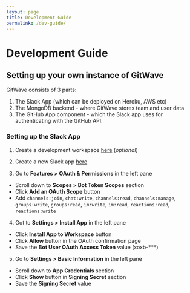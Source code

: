 ```yaml
---
layout: page
title: Development Guide
permalink: /dev-guide/
---
```


# Development Guide

## Setting up your own instance of GitWave

GitWave consists of 3 parts:
1. The Slack App (which can be deployed on Heroku, AWS etc)
2. The MongoDB backend - where GitWave stores team and user data
3. The GitHub App component - which the Slack app uses for authenticating with the GitHub API. 


### Setting up the Slack App

1. Create a development workspace [here](https://slack.com/create) (*optional*)

2. Create a new Slack app [here](https://api.slack.com/apps?new_app=1)

3. Go to **Features > OAuth & Permissions** in the left pane
  - Scroll down to **Scopes > Bot Token Scopes** section
  - Click **Add an OAuth Scope** button
  - Add `channels:join`, `chat:write`, `channels:read`, `channels:manage`, `groups:write`, `groups:read`, `im:write`, `im:read`, `reactions:read`, `reactions:write`

4. Got to **Settings > Install App** in the left pane
  - Click **Install App to Workspace** button
  - Click **Allow** button in the OAuth confirmation page
  - Save the **Bot User OAuth Access Token** value (xoxb-***)

5. Go to **Settings > Basic Information** in the left pane
  - Scroll down to **App Credentials** section
  - Click **Show** button in **Signing Secret** section
  - Save the **Signing Secret** value